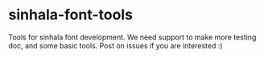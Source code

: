 # sinhala-font-tools

Tools for sinhala font development. We need support to make more testing doc, and some basic tools. Post on issues if you are interested :)
